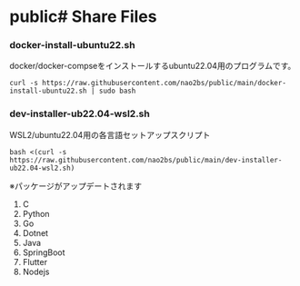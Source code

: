 # public# Share Files

### docker-install-ubuntu22.sh

docker/docker-compseをインストールするubuntu22.04用のプログラムです。
```
curl -s https://raw.githubusercontent.com/nao2bs/public/main/docker-install-ubuntu22.sh | sudo bash
```

### dev-installer-ub22.04-wsl2.sh

WSL2/ubuntu22.04用の各言語セットアップスクリプト
```
bash <(curl -s https://raw.githubusercontent.com/nao2bs/public/main/dev-installer-ub22.04-wsl2.sh)
```
※パッケージがアップデートされます
1. C
2. Python
3. Go
4. Dotnet
5. Java
6. SpringBoot
7. Flutter
8. Nodejs
